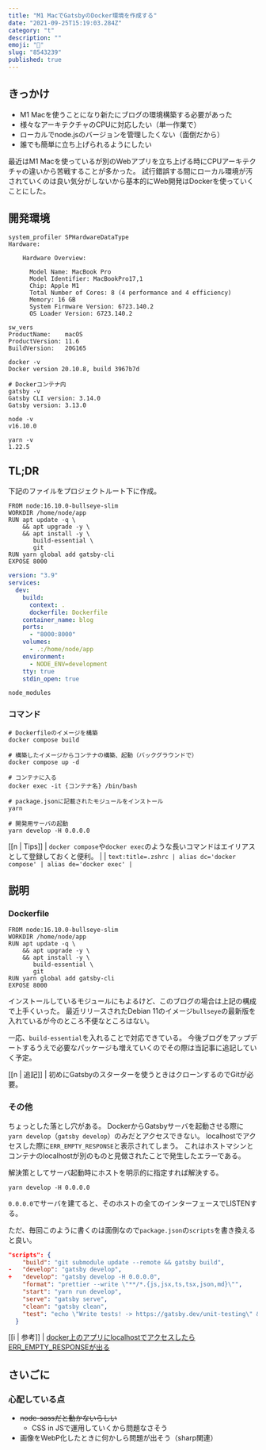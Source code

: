 ```yaml
---
title: "M1 MacでGatsbyのDocker環境を作成する"
date: "2021-09-25T15:19:03.284Z"
category: "t"
description: ""
emoji: "🐳"
slug: "8543239"
published: true
---
```


## きっかけ

* M1 Macを使うことになり新たにブログの環境構築する必要があった
* 様々なアーキテクチャのCPUに対応したい（単一作業で）
* ローカルでnode.jsのバージョンを管理したくない（面倒だから）
* 誰でも簡単に立ち上げられるようにしたい

最近はM1 Macを使っているが別のWebアプリを立ち上げる時にCPUアーキテクチャの違いから苦戦することが多かった。
試行錯誤する間にローカル環境が汚されていくのは良い気分がしないから基本的にWeb開発はDockerを使っていくことにした。

## 開発環境

```shell:title=Zsh {outputLines: 2-13, 15-18, 20-22, 24-26, 28-29, 31}{}
system_profiler SPHardwareDataType
Hardware:

    Hardware Overview:

      Model Name: MacBook Pro
      Model Identifier: MacBookPro17,1
      Chip: Apple M1
      Total Number of Cores: 8 (4 performance and 4 efficiency)
      Memory: 16 GB
      System Firmware Version: 6723.140.2
      OS Loader Version: 6723.140.2

sw_vers
ProductName:	macOS
ProductVersion:	11.6
BuildVersion:	20G165

docker -v
Docker version 20.10.8, build 3967b7d

# Dockerコンテナ内
gatsby -v
Gatsby CLI version: 3.14.0
Gatsby version: 3.13.0

node -v
v16.10.0

yarn -v
1.22.5
```

## TL;DR

下記のファイルをプロジェクトルート下に作成。

```dockerfile:title=Dockerfile
FROM node:16.10.0-bullseye-slim
WORKDIR /home/node/app
RUN apt update -q \
    && apt upgrade -y \
    && apt install -y \
       build-essential \
       git
RUN yarn global add gatsby-cli
EXPOSE 8000
```

```yaml:title=docker-compose.yml
version: "3.9"
services:
  dev:
    build:
      context: .
      dockerfile: Dockerfile
    container_name: blog
    ports:
      - "8000:8000"
    volumes:
      - .:/home/node/app
    environment:
      - NODE_ENV=development
    tty: true
    stdin_open: true
```

```ignore:title=.dockerignore
node_modules
```

### コマンド

```shell:title=Zsh {outputLines: 1, 3-4, 6-7, 9-10, 12-13}{}
# Dockerfileのイメージを構築
docker compose build

# 構築したイメージからコンテナの構築、起動（バックグラウンドで）
docker compose up -d

# コンテナに入る
docker exec -it {コンテナ名} /bin/bash

# package.jsonに記載されたモジュールをインストール
yarn

# 開発用サーバの起動
yarn develop -H 0.0.0.0
```

[[n | Tips]]
| `docker compose`や`docker exec`のような長いコマンドはエイリアスとして登録しておくと便利。
|
| ```text:title=.zshrc
| alias dc='docker compose'
| alias de='docker exec'
| ```

## 説明

### Dockerfile

```dockerfile:title=Dockerfile
FROM node:16.10.0-bullseye-slim
WORKDIR /home/node/app
RUN apt update -q \
    && apt upgrade -y \
    && apt install -y \
       build-essential \
       git
RUN yarn global add gatsby-cli
EXPOSE 8000
```

インストールしているモジュールにもよるけど、このブログの場合は上記の構成で上手くいった。
最近リリースされたDebian 11のイメージ`bullseye`の最新版を入れているが今のところ不便なところはない。

一応、`build-essential`を入れることで対応できている。
今後ブログをアップデートするうえで必要なパッケージも増えていくのでその際は当記事に追記していく予定。

[[n | 追記]]
| 初めにGatsbyのスターターを使うときはクローンするのでGitが必要。

### その他

ちょっとした落とし穴がある。
DockerからGatsbyサーバを起動させる際に`yarn develop`（`gatsby develop`）のみだとアクセスできない。
localhostでアクセスした際に`ERR_EMPTY_RESPONSE`と表示されてしまう。
これはホストマシンとコンテナのlocalhostが別のものと見做されたことで発生したエラーである。

解決策としてサーバ起動時にホストを明示的に指定すれば解決する。

```shell:title=Bash
yarn develop -H 0.0.0.0
```

`0.0.0.0`でサーバを建てると、そのホストの全てのインターフェースでLISTENする。

ただ、毎回このように書くのは面倒なので`package.json`の`scripts`を書き換えると良い。

```diff:title=package.json
"scripts": {
    "build": "git submodule update --remote && gatsby build",
-   "develop": "gatsby develop",
+   "develop": "gatsby develop -H 0.0.0.0",
    "format": "prettier --write \"**/*.{js,jsx,ts,tsx,json,md}\"",
    "start": "yarn run develop",
    "serve": "gatsby serve",
    "clean": "gatsby clean",
    "test": "echo \"Write tests! -> https://gatsby.dev/unit-testing\" && exit 1"
  }
```

[[i | 参考]]
| [docker上のアプリにlocalhostでアクセスしたらERR\_EMPTY\_RESPONSEが出る](https://qiita.com/amuyikam/items/01a8c16e3ddbcc734a46)

## さいごに

### 心配している点

* ~~node-sassだと動かないらしい~~
  * CSS in JSで運用していくから問題なさそう
* 画像をWebP化したときに何かしら問題が出そう（sharp関連）

